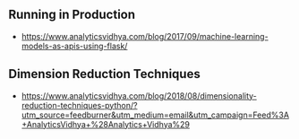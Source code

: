 ## Running in Production
* https://www.analyticsvidhya.com/blog/2017/09/machine-learning-models-as-apis-using-flask/

## Dimension Reduction Techniques
* https://www.analyticsvidhya.com/blog/2018/08/dimensionality-reduction-techniques-python/?utm_source=feedburner&utm_medium=email&utm_campaign=Feed%3A+AnalyticsVidhya+%28Analytics+Vidhya%29